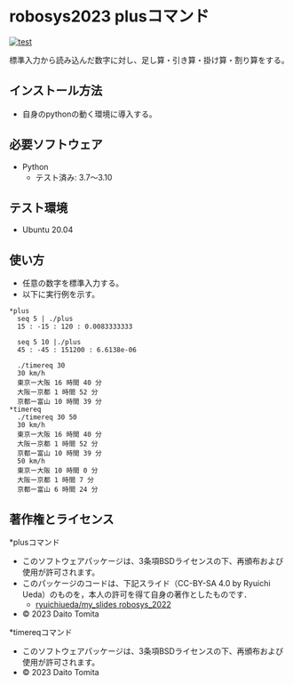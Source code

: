 # robosys2023 plusコマンド
[![test](https://github.com/daitotomita/robosys2023/actions/workflows/test.yml/badge.svg)](https://github.com/daitotomita/robosys2023/actions/workflows/test.yml)

標準入力から読み込んだ数字に対し、足し算・引き算・掛け算・割り算をする。

## インストール方法
*  自身のpythonの動く環境に導入する。

## 必要ソフトウェア
* Python
  * テスト済み: 3.7～3.10

## テスト環境
* Ubuntu 20.04

## 使い方
*  任意の数字を標準入力する。
*  以下に実行例を示す。

```
*plus
  seq 5 | ./plus
  15 : -15 : 120 : 0.0083333333

  seq 5 10 |./plus
  45 : -45 : 151200 : 6.6138e-06 

  ./timereq 30
  30 km/h
  東京ー大阪 16 時間 40 分
  大阪ー京都 1 時間 52 分
  京都ー富山 10 時間 39 分
*timereq
  ./timereq 30 50
  30 km/h
  東京ー大阪 16 時間 40 分
  大阪ー京都 1 時間 52 分
  京都ー富山 10 時間 39 分
  50 km/h
  東京ー大阪 10 時間 0 分
  大阪ー京都 1 時間 7 分
  京都ー富山 6 時間 24 分
```

## 著作権とライセンス
*plusコマンド
  *  このソフトウェアパッケージは、3条項BSDライセンスの下、再頒布および使用が許可されます。
  *  このパッケージのコードは、下記スライド（CC-BY-SA 4.0 by Ryuichi Ueda）のものを，本人の許可を得て自身の著作としたものです．
      * [ryuichiueda/my_slides robosys_2022](https://github.com/ryuichiueda/my_slides/tree/master/robosys_2022)
  *  © 2023 Daito Tomita

*timereqコマンド
  *  このソフトウェアパッケージは、3条項BSDライセンスの下、再頒布および使用が許可されます。
  *  © 2023 Daito Tomita


